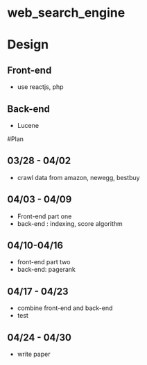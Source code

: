 # web_search_engine

# Design
## Front-end
  * use reactjs, php
  
## Back-end
  * Lucene

#Plan
## 03/28 - 04/02 
  * crawl data from amazon, newegg, bestbuy
## 04/03 - 04/09 
  * Front-end part one
  * back-end : indexing, score algorithm
## 04/10-04/16
  * front-end part two
  * back-end: pagerank
## 04/17 - 04/23
  * combine front-end and back-end
  * test
## 04/24 - 04/30
  * write paper
  
  

